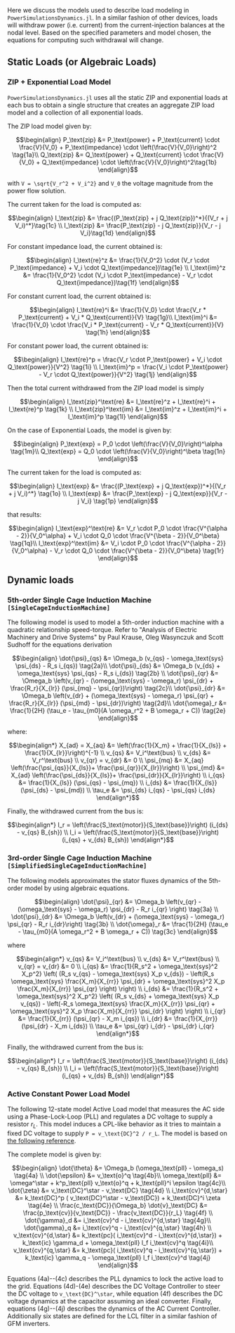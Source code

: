 Here we discuss the models used to describe load modeling in `PowerSimulationsDynamics.jl`. 
In a similar fashion of other devices, loads will withdraw power (i.e. current) from the current-injection balances at the nodal level. Based on the specified parameters and model chosen, the equations for computing such withdrawal will change.

## Static Loads (or Algebraic Loads)

### ZIP + Exponential Load Model

`PowerSimulationsDynamics.jl` uses all the static ZIP and exponential loads at each bus to obtain a single structure that creates an aggregate ZIP load model and a collection of all exponential loads.

The ZIP load model given by:

```math
\begin{align}
P_\text{zip} &= P_\text{power} + P_\text{current} \cdot \frac{V}{V_0} + P_\text{impedance} \cdot \left(\frac{V}{V_0}\right)^2 \tag{1a}\\
Q_\text{zip} &= Q_\text{power} + Q_\text{current}  \cdot \frac{V}{V_0} + Q_\text{impedance} \cdot \left(\frac{V}{V_0}\right)^2\tag{1b}
\end{align}
```

with ``V = \sqrt{V_r^2 + V_i^2}`` and ``V_0`` the voltage magnitude from the power flow solution.

The current taken for the load is computed as:

```math
\begin{align}
I_\text{zip} &= \frac{(P_\text{zip} + j Q_\text{zip})^*}{(V_r + j V_i)^*}\tag{1c} \\
I_\text{zip} &= \frac{P_\text{zip} - j Q_\text{zip}}{V_r - j V_i}\tag{1d}
\end{align}
```

For constant impedance load, the current obtained is:

```math
\begin{align}
I_\text{re}^z &= \frac{1}{V_0^2} \cdot (V_r \cdot P_\text{impedance} + V_i \cdot Q_\text{impedance})\tag{1e} \\
I_\text{im}^z &= \frac{1}{V_0^2} \cdot (V_i \cdot P_\text{impedance} - V_r \cdot Q_\text{impedance})\tag{1f}
\end{align}
```

For constant current load, the current obtained is:

```math
\begin{align}
I_\text{re}^i  &= \frac{1}{V_0} \cdot \frac{V_r * P_\text{current} + V_i * Q_\text{current}}{V} \tag{1g}\\
I_\text{im}^i  &= \frac{1}{V_0} \cdot \frac{V_i * P_\text{current} - V_r * Q_\text{current}}{V} \tag{1h}
\end{align}
```

For constant power load, the current obtained is:

```math
\begin{align}
I_\text{re}^p  =  \frac{V_r \cdot P_\text{power} + V_i \cdot Q_\text{power}}{V^2} \tag{1i} \\
I_\text{im}^p =  \frac{V_i \cdot P_\text{power} - V_r \cdot Q_\text{power}}{V^2} \tag{1j}
\end{align}
```

Then the total current withdrawed from the ZIP load model is simply
```math
\begin{align}
I_\text{zip}^\text{re}  &=  I_\text{re}^z + I_\text{re}^i + I_\text{re}^p \tag{1k} \\
I_\text{zip}^\text{im}  &=  I_\text{im}^z + I_\text{im}^i + I_\text{im}^p \tag{1l}
\end{align}
```

On the case of Exponential Loads, the model is given by:

```math
\begin{align}
P_\text{exp} = P_0 \cdot \left(\frac{V}{V_0}\right)^\alpha \tag{1m}\\
Q_\text{exp} = Q_0 \cdot \left(\frac{V}{V_0}\right)^\beta \tag{1n}
\end{align}
```

The current taken for the load is computed as:
```math
\begin{align}
I_\text{exp} &= \frac{(P_\text{exp} + j Q_\text{exp})^*}{(V_r + j V_i)^*} \tag{1o} \\
I_\text{exp} &= \frac{P_\text{exp} - j Q_\text{exp}}{V_r - j V_i} \tag{1p}
\end{align}
```

that results:
```math
\begin{align}
I_\text{exp}^\text{re}  &= V_r \cdot P_0 \cdot \frac{V^{\alpha - 2}}{V_0^\alpha} + V_i \cdot Q_0 \cdot \frac{V^{\beta - 2}}{V_0^\beta} \tag{1q}\\
I_\text{exp}^\text{im}  &= V_i \cdot P_0 \cdot \frac{V^{\alpha - 2}}{V_0^\alpha} - V_r \cdot Q_0 \cdot \frac{V^{\beta - 2}}{V_0^\beta} \tag{1r}
\end{align}
```

## Dynamic loads

### 5th-order Single Cage Induction Machine ```[SingleCageInductionMachine]```

The following model is used to model a 5th-order induction machine with a quadratic relationship speed-torque.
Refer to "Analysis of Electric Machinery and Drive Systems" by Paul Krause, Oleg Wasynczuk and Scott Sudhoff for the equations derivation

```math
\begin{align}
\dot{\psi}_{qs} &= \Omega_b (v_{qs} - \omega_\text{sys} \psi_{ds} - R_s i_{qs}) \tag{2a}\\
\dot{\psi}_{ds} &= \Omega_b (v_{ds} + \omega_\text{sys} \psi_{qs} - R_s i_{ds}) \tag{2b} \\
\dot{\psi}_{qr} &= \Omega_b \left(v_{qr} - (\omega_\text{sys} - \omega_r) \psi_{dr} + \frac{R_r}{X_{lr}} (\psi_{mq} - \psi_{qr})\right) \tag{2c}\\
\dot{\psi}_{dr} &= \Omega_b \left(v_{dr} + (\omega_\text{sys} - \omega_r) \psi_{qr} + \frac{R_r}{X_{lr}} (\psi_{md} - \psi_{dr})\right) \tag{2d}\\
\dot{\omega}_r &= \frac{1}{2H} (\tau_e - \tau_{m0}(A \omega_r^2 + B \omega_r + C)) \tag{2e}
\end{align}
```

where:

```math
\begin{align*}
X_{ad} = X_{aq} &= \left(\frac{1}{X_m} + \frac{1}{X_{ls}} + \frac{1}{X_{lr}}\right)^{-1} \\
v_{qs} &= V_i^\text{bus} \\
v_{ds} &= V_r^\text{bus} \\
v_{qr} = v_{dr} &= 0 \\
\psi_{mq} &= X_{aq} \left(\frac{\psi_{qs}}{X_{ls}}+ \frac{\psi_{qr}}{X_{lr}}\right) \\
\psi_{md} &= X_{ad} \left(\frac{\psi_{ds}}{X_{ls}}+ \frac{\psi_{dr}}{X_{lr}}\right) \\
i_{qs} &= \frac{1}{X_{ls}} (\psi_{qs} - \psi_{mq}) \\
i_{ds} &= \frac{1}{X_{ls}} (\psi_{ds} - \psi_{md}) \\
\tau_e &= \psi_{ds} i_{qs} - \psi_{qs} i_{ds} 
\end{align*}
```

Finally, the withdrawed current from the bus is:
```math
\begin{align*}
I_r = \left(\frac{S_\text{motor}}{S_\text{base}}\right) (i_{ds} - v_{qs} B_{sh}) \\
I_i = \left(\frac{S_\text{motor}}{S_\text{base}}\right) (i_{qs} + v_{ds} B_{sh}) 
\end{align*}
```

### 3rd-order Single Cage Induction Machine ```[SimplifiedSingleCageInductionMachine]```

The following models approximates the stator fluxes dynamics of the 5th-order model by using algebraic equations.

```math
\begin{align}
\dot{\psi}_{qr} &= \Omega_b \left(v_{qr} - (\omega_\text{sys} - \omega_r) \psi_{dr} - R_r i_{qr} \right) \tag{3a} \\
\dot{\psi}_{dr} &= \Omega_b \left(v_{dr} + (\omega_\text{sys} - \omega_r) \psi_{qr} - R_r i_{dr}\right) \tag{3b} \\
\dot{\omega}_r &= \frac{1}{2H} (\tau_e - \tau_{m0}(A \omega_r^2 + B \omega_r + C)) \tag{3c}
\end{align}
```

where
```math
\begin{align*}
v_{qs} &= V_i^\text{bus} \\
v_{ds} &= V_r^\text{bus} \\
v_{qr} = v_{dr} &= 0 \\
i_{qs} &= \frac{1}{R_s^2 + \omega_\text{sys}^2 X_p^2} \left( (R_s v_{qs} - \omega_\text{sys} X_p v_{ds}) - \left(R_s \omega_\text{sys} \frac{X_m}{X_{rr}} \psi_{dr} + \omega_\text{sys}^2 X_p \frac{X_m}{X_{rr}} \psi_{qr} \right) \right) \\
i_{ds} &= \frac{1}{R_s^2 + \omega_\text{sys}^2 X_p^2} \left( (R_s v_{ds} + \omega_\text{sys} X_p v_{qs}) - \left(-R_s \omega_\text{sys} \frac{X_m}{X_{rr}} \psi_{qr} + \omega_\text{sys}^2 X_p \frac{X_m}{X_{rr}} \psi_{dr} \right) \right) \\
i_{qr} &= \frac{1}{X_{rr}} (\psi_{qr} - X_m i_{qs}) \\
i_{dr} &= \frac{1}{X_{rr}} (\psi_{dr} - X_m i_{ds}) \\
\tau_e &= \psi_{qr} i_{dr} - \psi_{dr} i_{qr} 
\end{align*}
```

Finally, the withdrawed current from the bus is:
```math
\begin{align*}
I_r = \left(\frac{S_\text{motor}}{S_\text{base}}\right) (i_{ds} - v_{qs} B_{sh}) \\
I_i = \left(\frac{S_\text{motor}}{S_\text{base}}\right) (i_{qs} + v_{ds} B_{sh}) 
\end{align*}
```

### Active Constant Power Load Model

The following 12-state model Active Load model  that measures the AC side using a Phase-Lock-Loop (PLL) and regulates a DC voltage to supply a resistor $r_L$. This model induces a CPL-like behavior as it tries to maintain a fixed DC voltage to supply ``P = v_\text{DC}^2 / r_L``. The model is based on [the following reference](https://www.sciencedirect.com/science/article/pii/S0142061516000740). 

The complete model is given by:
```math
\begin{align}
    \dot{\theta} &= \Omega_b (\omega_\text{pll} - \omega_s) \tag{4a} \\
    \dot{\epsilon} &= v_\text{o}^q \tag{4b}\\
    \omega_\text{pll} &= \omega^\star + k^p_\text{pll} v_\text{o}^q + k_\text{pll}^i \epsilon \tag{4c}\\
    \dot{\zeta} &= v_\text{DC}^\star - v_\text{DC} \tag{4d} \\
    i_\text{cv}^{d,\star} &= k_\text{DC}^p ( v_\text{DC}^\star - v_\text{DC}) + k_\text{DC}^i \zeta \tag{4e}  \\
    \frac{c_\text{DC}}{\Omega_b} \dot{v}_\text{DC} &= \frac{p_\text{cv}}{v_\text{DC}} - \frac{v_\text{DC}}{r_L} \tag{4f} \\
    \dot{\gamma}_d &= i_\text{cv}^d - i_\text{cv}^{d,\star} \tag{4g}\\
    \dot{\gamma}_q &= i_\text{cv}^q - i_\text{cv}^{q,\star} \tag{4h} \\
    v_\text{cv}^{d,\star} &= k_\text{pc}( i_\text{cv}^d - i_\text{cv}^{d,\star}) + k_\text{ic} \gamma_d + \omega_\text{pll} l_f i_\text{cv}^q \tag{4i}\\
    v_\text{cv}^{q,\star} &= k_\text{pc}( i_\text{cv}^q - i_\text{cv}^{q,\star}) + k_\text{ic} \gamma_q - \omega_\text{pll} l_f i_\text{cv}^d \tag{4j}
\end{align}
```
Equations (4a)--(4c)  describes the PLL dynamics to lock the active load to the grid. Equations (4d)-(4e)  describes the DC Voltage Controller to steer the DC voltage to ``v_\text{DC}^\star``, while equation (4f) describes the DC voltage dynamics at the capacitor assuming an ideal converter. Finally, equations (4g)--(4j) describes the dynamics of the AC Current Controller. Additionally six states are defined for the LCL filter in a similar fashion of GFM inverters.